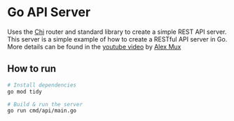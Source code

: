 # Go API Server
Uses the [Chi](https://github.com/go-chi/chi) router and standard library to create a simple REST API server.
This server is a simple example of how to create a RESTful API server in Go. More details can be found in the [youtube video](https://youtu.be/8uiZC0l4Ajw?si=LvYlSTFG4OtPWusE) by [Alex Mux](https://www.youtube.com/@mr_mux408)

## How to run
```bash
# Install dependencies
go mod tidy

# Build & run the server
go run cmd/api/main.go
```